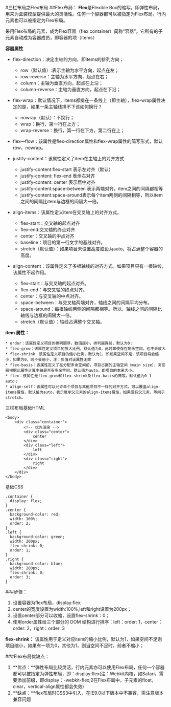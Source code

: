 #三栏布局之Flex布局
##Flex布局：
**Flex**是Flexible Box的缩写，即弹性布局，用来为盒装模型提供最大的灵活性。任何一个容器都可以被指定为Flex布局，行内元素也可以被指定为Flex布局。

采用Flex布局的元素，成为Flex容器（flex container）简称“容器”。它所有的子元素自动成为容器成员，即容器的项（items）

**容器属性**


* flex-direction：决定主轴的方向，即items的排列方向；
	* row（默认值）:表示主轴为水平方向，起点在左；
	* row-reverse：主轴为水平方向，起点在右；
	* column：主轴为垂直方向，起点在上沿；
	* column-reverse：主轴为垂直方向，起点在下沿；
*  flex-wrap：默认情况下，items都排在一条线上（即主轴），flex-wrap属性决定的是，如果一条主轴线排不下该如何换行？
	* nowrap（默认）：不换行；
	* wrap：换行，第一行在上方；
	* wrap-reverse：换行，第一行在下方，第二行在上； 
*  flex—flow：该属性是flex-direction属性和flex-wrap属性的简写形式，默认row，nowrap。
*  justify-content：该属性定义了item在主轴上的对齐方式
	* justify-content:flex-start 表示左对齐（默认）
	* justify-content: flex-end 表示右对齐
	* justify-content: center 表示居中对齐
	* justify-content:space-between 表示两端对齐，item之间的间隔都相等
	* justify-content:space-around表示每个item两侧的间隔相等，所以item之间的间隔比item与边框的间隔大一倍。 
	
*  align-items：该属性定义item在交叉轴上的对齐方式。
	* flex-start：交叉轴的起点对齐
	* flex-end:交叉轴的终点对齐
	* center：交叉轴的中点对齐
	* baseline：项目的第一行文字的基线对齐。
   * stretch（默认值）：如果项目未设置高度或设为auto，将占满整个容器的高度。  
* align-content：该属性定义了多根轴线的对齐方式。如果项目只有一根轴线，该属性不起作用。
	* flex-start：与交叉轴的起点对齐。
   * flex-end：与交叉轴的终点对齐。
	* center：与交叉轴的中点对齐。
	* space-between：与交叉轴两端对齐，轴线之间的间隔平均分布。
	* space-around：每根轴线两侧的间隔都相等。所以，轴线之间的间隔比轴线与边框的间隔大一倍。
	* stretch（默认值）：轴线占满整个交叉轴。

	
**item	属性：**
	
	* order：该属性定义项目的排列顺序，数值越小，排列越靠前，默认为0；
	* flex-grow：该属性定义项目的放大比例，默认值为0，此时即使存在剩余空间，也不会放大
	* flex-shrink：该属性定义项目的缩小比例，默认为1，即如果空间不足，该项目将会缩小，如果为0，则不会缩小，注：负值对该属性无效
	* flex-basis：该属性定义了在分配多余空间前，项目占据的主轴空间（main size），浏览器根据此属性计算主轴是否有多余空间，默认值为auto，即项目的本来大小。
	* flex：该属性是flex-grow和flex-shrink及flex-basis的简写，默认值为0 1 auto；
	* align-self：该属性可以允许单个项目与其他项目不一样的对齐方式，可以覆盖align-items属性，默认值为auto，表示继承父元素的align-items属性，如果没有父元素，等同于stretch。




三栏布局基础HTML

~~~
<body>
    <div class="container">
        <!-- 优先渲染 -->
        <div class="center">
            center
        </div>
        <div class="left">
            left
        </div>
        <div class="right">
            right
        </div>
    </div>
</body>
~~~


基础CSS

~~~
.container {
  display: flex;
}
.center {
  background-color: red;
  width: 100%;
  order: 2;
}
.left {
  background-color: green;
  width: 200px;
  flex-shrink: 0;
  order: 1;
}
.right {
  background-color: blue;
  width: 200px;
  flex-shrink: 0;
  order: 3;
}
~~~


###步骤：
1. 设置容器为flex布局，display:flex;
2. center的宽度设置为width:100%,left和right设置为200px；
3. 设置center部分可以收缩，设置flex-shrink：0；
4. 使用order属性给三个部分的 DOM 结构进行排序：left：order: 1，center：order: 2，right：order: 3

**flex-shrink：**
该属性用于定义对应item的缩小比例，默认为1，如果空间不足则项目缩小，如果有一项为0，其他为1，则当空间不足时，前者不缩小；


###Flex布局优缺点：
1. **优点：**弹性布局比较灵活，行内元素亦可以使用Flex布局，任何一个容器都可以被指定为弹性布局，即：display:flex(注：Webkit内核，如Safari，需要添加前缀，即display：-webkit-flex;2在Flex布局中，子元素的float，clear，vertical-align属性都会失效)
2.  **缺点：**flex布局时CSS3中引入，在IE9.0以下版本中不兼容，需注意版本兼容问题






